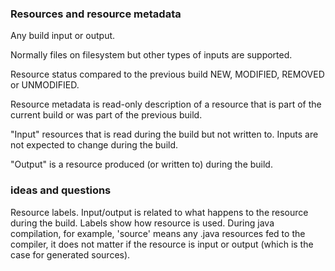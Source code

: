 ### Resources and resource metadata

Any build input or output. 

Normally files on filesystem but other types of inputs are supported. 

Resource status compared to the previous build NEW, MODIFIED, REMOVED or UNMODIFIED.

Resource metadata is read-only description of a resource that is part of the current build or was part of the previous build.

"Input" resources that is read during the build but not written to. Inputs are not expected to change during the build.

"Output" is a resource produced (or written to) during the build.

### ideas and questions

Resource labels. Input/output is related to what happens to the resource during the build. Labels show how resource is used. During java compilation, for example, 'source' means any .java resources fed to the compiler, it does not matter if the resource is input or output (which is the case for generated sources).
